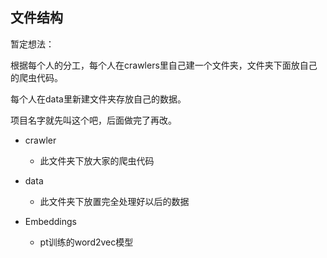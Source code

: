 ## 文件结构

暂定想法：

根据每个人的分工，每个人在crawlers里自己建一个文件夹，文件夹下面放自己的爬虫代码。

每个人在data里新建文件夹存放自己的数据。



项目名字就先叫这个吧，后面做完了再改。



* crawler
  * 此文件夹下放大家的爬虫代码
* data
  * 此文件夹下放置完全处理好以后的数据

* Embeddings 
  * pt训练的word2vec模型